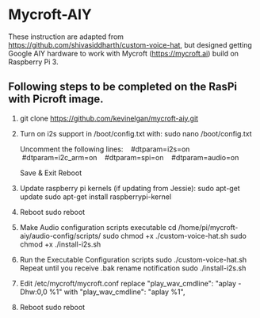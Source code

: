 # Mycroft-AIY

These instruction are adapted from https://github.com/shivasiddharth/custom-voice-hat, but designed getting Google AIY hardware to work with Mycroft (https://mycroft.ai) build on Raspberry Pi 3.

## Following steps to be completed on the RasPi with Picroft image.
1. git clone https://github.com/kevinelgan/mycroft-aiy.git

2. Turn on i2s support in /boot/config.txt with:
    sudo nano /boot/config.txt

    Uncomment the following lines:
    #dtparam=i2s=on
    #dtparam=i2c_arm=on
    #dtparam=spi=on
    #dtparam=audio=on

    Save & Exit
    Reboot

3. Update raspberry pi kernels (if updating from Jessie):
    sudo apt-get update
    sudo apt-get install raspberrypi-kernel

4. Reboot
    sudo reboot

5. Make Audio configuration scripts executable
    cd /home/pi/mycroft-aiy/audio-config/scripts/
    sudo chmod +x ./custom-voice-hat.sh
    sudo chmod +x ./install-i2s.sh

6. Run the Executable Configuration scripts
    sudo ./custom-voice-hat.sh
    Repeat until you receive .bak rename notification
    sudo ./install-i2s.sh

7. Edit /etc/mycroft/mycroft.conf
    replace "play_wav_cmdline": "aplay -Dhw:0,0 %1"
    with    "play_wav_cmdline": "aplay %1",

8. Reboot
    sudo reboot
